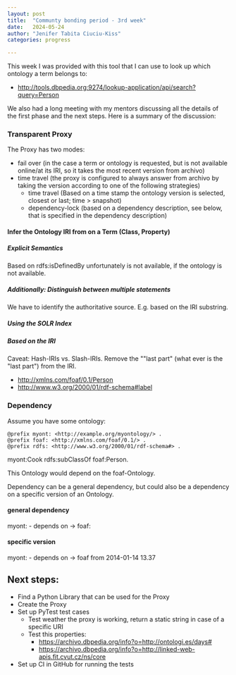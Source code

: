 ```yaml
---
layout: post
title:  "Communty bonding period - 3rd week"
date:   2024-05-24
author: "Jenifer Tabita Ciuciu-Kiss"
categories: progress

---
```


This week I was provided with this tool that I can use to look up which ontology a term belongs to:
- http://tools.dbpedia.org:9274/lookup-application/api/search?query=Person


We also had a long meeting with my mentors discussing all the details of the first phase and the next steps. Here is a summary of the discussion:


### Transparent Proxy


The Proxy has two modes:

- fail over (in the case a term or ontology is requested, but is not available online/at its IRI, so it takes the most recent version from archivo)
- time travel (the proxy is configured to always answer from archivo by taking the version according to one of the following strategies)
    - time travel (Based on a time stamp the ontology version is selected, closest or last; time > snapshot)
    - dependency-lock (based on a dependency description, see below, that is specified in the dependency description)



#### Infer the Ontology IRI from on a Term (Class, Property)

##### Explicit Semantics

Based on rdfs:isDefinedBy unfortunately is not available, if the ontology is not available.

##### Additionally: Distinguish between multiple statements

We have to identify the authoritative source. E.g. based on the IRI substring.

##### Using the SOLR Index

##### Based on the IRI

Caveat: Hash-IRIs vs. Slash-IRIs.
Remove the ""last part" (what ever is the "last part") from the IRI.

- http://xmlns.com/foaf/0.1/Person
- http://www.w3.org/2000/01/rdf-schema#label




### Dependency

Assume you have some ontology:

```
@prefix myont: <http://example.org/myontology/> .
@prefix foaf: <http://xmlns.com/foaf/0.1/> .
@prefix rdfs: <http://www.w3.org/2000/01/rdf-schema#> .
```

myont:Cook rdfs:subClassOf foaf:Person.


This Ontology would depend on the foaf-Ontology.

Dependency can be a general dependency, but could also be a dependency on a specific version of an Ontology.


#### general dependency

myont: - depends on → foaf:


#### specific version

myont: - depends on → foaf from 2014-01-14 13.37


## Next steps:
- Find a Python Library that can be used for the Proxy
- Create the Proxy
- Set up PyTest test cases
    - Test weather the proxy is working, return a static string in case of a specific URI
    - Test this properties:
        - https://archivo.dbpedia.org/info?o=http://ontologi.es/days#
        - https://archivo.dbpedia.org/info?o=http://linked-web-apis.fit.cvut.cz/ns/core
- Set up CI in GitHub for running the tests

